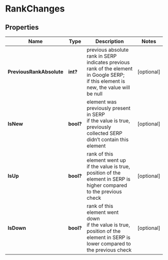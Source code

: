# RankChanges


## Properties

| Name | Type | Description | Notes |
|------------ | ------------- | ------------- | -------------|
**PreviousRankAbsolute** | **int?** | previous absolute rank in SERP<br>indicates previous rank of the element in Google SERP;<br>if this element is new, the value will be null |[optional]|
**IsNew** | **bool?** | element was previously present in SERP<br>if the value is true, previously collected SERP didn’t contain this element |[optional]|
**IsUp** | **bool?** | rank of this element went up<br>if the value is true, position of the element in SERP is higher compared to the previous check |[optional]|
**IsDown** | **bool?** | rank of this element went down<br>if the value is true, position of the element in SERP is lower compared to the previous check |[optional]|